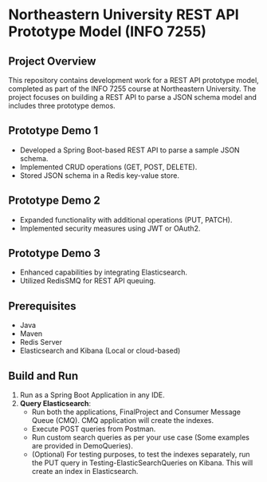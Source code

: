 # Northeastern University REST API Prototype Model (INFO 7255)

## Project Overview
This repository contains development work for a REST API prototype model, completed as part of the INFO 7255 course at Northeastern University. The project focuses on building a REST API to parse a JSON schema model and includes three prototype demos.

## Prototype Demo 1
- Developed a Spring Boot-based REST API to parse a sample JSON schema.
- Implemented CRUD operations (GET, POST, DELETE).
- Stored JSON schema in a Redis key-value store.

## Prototype Demo 2
- Expanded functionality with additional operations (PUT, PATCH).
- Implemented security measures using JWT or OAuth2.

## Prototype Demo 3
- Enhanced capabilities by integrating Elasticsearch.
- Utilized RedisSMQ for REST API queuing.

## Prerequisites
- Java
- Maven
- Redis Server
- Elasticsearch and Kibana (Local or cloud-based)

## Build and Run
1. Run as a Spring Boot Application in any IDE.
2. **Query Elasticsearch**:
   - Run both the applications, FinalProject and Consumer Message Queue (CMQ). CMQ application will create the indexes.
   - Execute POST queries from Postman.
   - Run custom search queries as per your use case (Some examples are provided in DemoQueries).
   - (Optional) For testing purposes, to test the indexes separately, run the PUT query in Testing-ElasticSearchQueries on Kibana. This will create an index in Elasticsearch.
